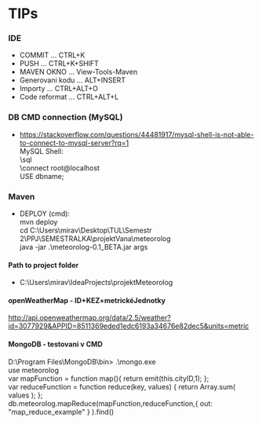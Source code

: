 ﻿# TIPs

### IDE
- COMMIT ... CTRL+K<br />
- PUSH  ... CTRL+K+SHIFT<br />
- MAVEN OKNO ... View-Tools-Maven<br />
- Generovani kodu ... ALT+INSERT<br />
- Importy ... CTRL+ALT+O<br />
- Code reformat ... CTRL+ALT+L<br />

### DB CMD connection (MySQL)
- https://stackoverflow.com/questions/44481917/mysql-shell-is-not-able-to-connect-to-mysql-server?rq=1<br />
MySQL Shell: <br />
\sql <br />
\connect root@localhost <br />
USE dbname; <br />

### Maven
 - DEPLOY (cmd):<br />
 mvn deploy<br />
 cd C:\Users\mirav\Desktop\TUL\Semestr 2\PPJ\SEMESTRALKA\projektVana\meteorolog<br />
 java -jar .\meteorolog-0.1_BETA.jar args<br />

#### Path to project folder 
 - C:\Users\mirav\IdeaProjects\projektMeteorolog

#### openWeatherMap - ID+KEZ+metrickéJednotky
http://api.openweathermap.org/data/2.5/weather?id=3077929&APPID=8511369eded1edc6193a34676e82dec5&units=metric


#### MongoDB - testovani v CMD
D:\Program Files\MongoDB\bin> .\mongo.exe<br />
use meteorolog<br />
var mapFunction = function map(){     return emit(this.cityID,1); };<br />
var reduceFunction = function reduce(key, values) {     return Array.sum( values ); };<br />
db.meteorolog.mapReduce(mapFunction,reduceFunction,{ out: "map_reduce_example" } ).find()<br />

